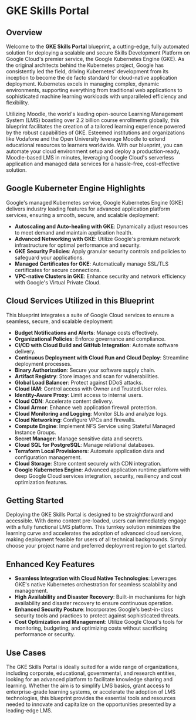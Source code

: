 # GKE Skills Portal

## Overview

Welcome to the **GKE Skills Portal** blueprint, a cutting-edge, fully automated solution for deploying a scalable and secure Skills Development Platform on Google Cloud's premier service, the Google Kubernetes Engine (GKE). As the original architects behind the Kubernetes project, Google has consistently led the field, driving Kubernetes' development from its inception to become the de facto standard for cloud-native application deployment. Kubernetes excels in managing complex, dynamic environments, supporting everything from traditional web applications to sophisticated machine learning workloads with unparalleled efficiency and flexibility.

Utilizing Moodle, the world's leading open-source Learning Management System (LMS) boasting over 2.2 billion course enrollments globally, this blueprint facilitates the creation of a tailored learning experience powered by the robust capabilities of GKE. Esteemed institutions and organizations like Vodafone and the Open University leverage Moodle to extend educational resources to learners worldwide. With our blueprint, you can automate your cloud environment setup and deploy a production-ready, Moodle-based LMS in minutes, leveraging Google Cloud's serverless application and managed data services for a hassle-free, cost-effective solution.

## Google Kuberneter Engine Highlights 

Google's managed Kubernetes service, Google Kubernetes Engine (GKE) delivers industry leading features for advanced application platform services, ensuring a smooth, secure, and scalable deployment:

- **Autoscaling and Auto-healing with GKE**: Dynamically adjust resources to meet demand and maintain application health.
- **Advanced Networking with GKE**: Utilize Google's premium network infrastructure for optimal performance and security.
- **GKE Security Policies**: Apply granular security controls and policies to safeguard your applications.
- **Managed Certificates for GKE**: Automatically manage SSL/TLS certificates for secure connections.
- **VPC-native Clusters in GKE**: Enhance security and network efficiency with Google's Virtual Private Cloud.

## Cloud Services Utilized in this Blueprint

This blueprint integrates a suite of Google Cloud services to ensure a seamless, secure, and scalable deployment:

- **Budget Notifications and Alerts**: Manage costs effectively.
- **Organizational Policies**: Enforce governance and compliance.
- **CI/CD with Cloud Build and GitHub Integration**: Automate software delivery.
- **Continuous Deployment with Cloud Run and Cloud Deploy**: Streamline deployment processes.
- **Binary Authorization**: Secure your software supply chain.
- **Artifact Registry**: Store images and scan for vulnerabilities.
- **Global Load Balancer**: Protect against DDoS attacks.
- **Cloud IAM**: Control access with Owner and Trusted User roles.
- **Identity-Aware Proxy**: Limit access to internal users.
- **Cloud CDN**: Accelerate content delivery.
- **Cloud Armor**: Enhance web application firewall protection.
- **Cloud Monitoring and Logging**: Monitor SLIs and analyze logs.
- **Cloud Networking**: Configure VPCs and firewalls.
- **Compute Engine**: Implement NFS Service using Stateful Managed Instance Groups.
- **Secret Manager**: Manage sensitive data and secrets.
- **Cloud SQL for PostgreSQL**: Manage relational databases.
- **Terraform Local Provisioners**: Automate application data and configuration management.
- **Cloud Storage**: Store content securely with CDN integration.
- **Google Kubernetes Engine**: Advanced application runtime platform with deep Google Cloud services integration, security, resiliency and cost optimization features.

## Getting Started

Deploying the GKE Skills Portal is designed to be straightforward and accessible. With demo content pre-loaded, users can immediately engage with a fully functional LMS platform. This turnkey solution minimizes the learning curve and accelerates the adoption of advanced cloud services, making deployment feasible for users of all technical backgrounds. Simply choose your project name and preferred deployment region to get started.

## Enhanced Key Features

- **Seamless Integration with Cloud Native Technologies**: Leverages GKE's native Kubernetes orchestration for seamless scalability and management.
- **High Availability and Disaster Recovery**: Built-in mechanisms for high availability and disaster recovery to ensure continuous operation.
- **Enhanced Security Posture**: Incorporates Google's best-in-class security tools and practices to protect against sophisticated threats.
- **Cost Optimization and Management**: Utilize Google Cloud's tools for monitoring, budgeting, and optimizing costs without sacrificing performance or security.

## Use Cases

The GKE Skills Portal is ideally suited for a wide range of organizations, including corporate, educational, governmental, and research entities, looking for an advanced platform to facilitate knowledge sharing and learning. Whether the aim is to simplify LMS basics, grant access to enterprise-grade learning systems, or accelerate the adoption of LMS technologies, this blueprint provides the essential tools and resources needed to innovate and capitalize on the opportunities presented by a leading-edge LMS.
